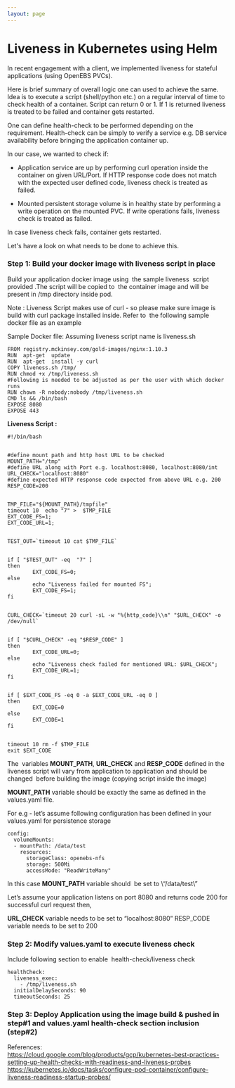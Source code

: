 ```yaml
---
layout: page
---
```

# Liveness in Kubernetes using Helm

In recent engagement with a client, we implemented liveness for stateful applications (using OpenEBS PVCs).


Here is brief summary of overall logic one can used to achieve the same. Idea is to execute a script (shell/python etc.) on a regular interval of time to check health of a container. Script can return 0 or 1. If 1 is returned liveness is treated to be failed and container gets restarted.


One can define health-check to be performed depending on the requirement. Health-check can be simply to verify a service e.g. DB service availability before bringing the application container up.


In our case, we wanted to check if:


* Application service are up by performing curl operation inside the container on given URL/Port. If HTTP response code does not match with the expected user defined code, liveness check is treated as failed. 


* Mounted persistent storage volume is in healthy state by performing a write operation on the mounted PVC. If write operations fails, liveness check is treated as failed.


In case liveness check fails, container gets restarted.


Let's have a look on what needs to be done to achieve this.


### Step 1: Build your docker image with liveness script in place


Build your application docker image using  the sample liveness  script  provided .The script will be copied to  the container image and will be present in /tmp directory inside pod. 


Note : Liveness Script makes use of curl - so please make sure image is build with curl package installed inside. Refer to  the following sample docker file as an example


Sample Docker file: Assuming liveness script name is liveness.sh

```
FROM registry.mckinsey.com/gold-images/nginx:1.10.3
RUN  apt-get  update
RUN  apt-get  install -y curl 
COPY liveness.sh /tmp/
RUN chmod +x /tmp/liveness.sh
#Following is needed to be adjusted as per the user with which docker runs
RUN chown -R nobody:nobody /tmp/liveness.sh
CMD ls && /bin/bash
EXPOSE 8080
EXPOSE 443
```

**Liveness Script :**

```
#!/bin/bash


#define mount path and http host URL to be checked
MOUNT_PATH="/tmp" 
#define URL along with Port e.g. localhost:8080, localhost:8080/int
URL_CHECK="localhost:8080"
#define expected HTTP response code expected from above URL e.g. 200
RESP_CODE=200


TMP_FILE="${MOUNT_PATH}/tmpfile"
timeout 10  echo "7" >  $TMP_FILE
EXT_CODE_FS=1;
EXT_CODE_URL=1;


TEST_OUT=`timeout 10 cat $TMP_FILE`


if [ "$TEST_OUT" -eq  "7" ]
then
        EXT_CODE_FS=0;
else
        echo "Liveness failed for mounted FS";
        EXT_CODE_FS=1;
fi


CURL_CHECK=`timeout 20 curl -sL -w "%{http_code}\\n" "$URL_CHECK" -o /dev/null`


if [ "$CURL_CHECK" -eq "$RESP_CODE" ]
then
        EXT_CODE_URL=0;
else
        echo "Liveness check failed for mentioned URL: $URL_CHECK";
        EXT_CODE_URL=1;
fi


if [ $EXT_CODE_FS -eq 0 -a $EXT_CODE_URL -eq 0 ]
then
        EXT_CODE=0
else
        EXT_CODE=1
fi


timeout 10 rm -f $TMP_FILE
exit $EXT_CODE
```

The  variables **MOUNT_PATH**, **URL_CHECK** and **RESP_CODE** defined in the liveness script will vary from application to application and should be changed  before building the image (copying script inside the image)


**MOUNT_PATH** variable should be exactly the same as defined in the values.yaml file.


For e.g - let’s assume following configuration has been defined in your values.yaml for persistence storage 

```
config:
  volumeMounts:
  - mountPath: /data/test
    resources:
      storageClass: openebs-nfs
      storage: 500Mi 
      accessMode: "ReadWriteMany" 
```  
    
In this case **MOUNT_PATH** variable should  be set to \“/data/test\”

Let’s assume your application listens on port 8080 and returns code 200 for successful curl request then, 


**URL_CHECK** variable needs to be set to “localhost:8080” RESP_CODE variable needs to be set to 200


### Step 2: Modify values.yaml to execute liveness check

Include following section to enable  health-check/liveness check
```
healthCheck:
  liveness_exec:
    - /tmp/liveness.sh
  initialDelaySeconds: 90
  timeoutSeconds: 25
```

### Step 3: Deploy Application using the image build & pushed in step#1 and values.yaml health-check section inclusion (step#2)


References: <br />
https://cloud.google.com/blog/products/gcp/kubernetes-best-practices-setting-up-health-checks-with-readiness-and-liveness-probes
<br />
https://kubernetes.io/docs/tasks/configure-pod-container/configure-liveness-readiness-startup-probes/
